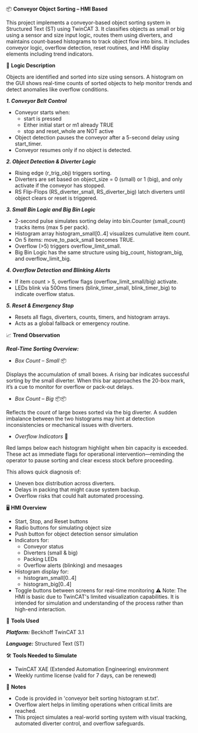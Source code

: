 📦 **Conveyor Object Sorting – HMI Based**

This project implements a conveyor-based object sorting system in Structured Text (ST) using TwinCAT 3. It classifies objects as small or big using a sensor and size input logic, routes them using diverters, and maintains count-based histograms to track object flow into bins. It includes conveyor logic, overflow detection, reset routines, and HMI display elements including trend indicators.

🧩 **Logic Description**

Objects are identified and sorted into size using sensors. A histogram on the GUI shows real-time counts of sorted objects to help monitor trends and detect anomalies like overflow conditions.

_**1. Conveyor Belt Control**_

  - Conveyor starts when:
    - start is pressed
    - Either initial start or m1 already TRUE
    - stop and reset_whole are NOT active
- Object detection pauses the conveyor after a 5-second delay using start_timer.
- Conveyor resumes only if no object is detected.

_**2. Object Detection & Diverter Logic**_

- Rising edge (r_trig_obj) triggers sorting.
- Diverters are set based on object_size = 0 (small) or 1 (big), and only activate if the conveyor has stopped.
- RS Flip-Flops (RS_diverter_small, RS_diverter_big) latch diverters until object clears or reset is triggered.

_**3. Small Bin Logic and Big Bin Logic**_

- 2-second pulse simulates sorting delay into bin.Counter (small_count) tracks items (max 5 per pack).
- Histogram array histogram_small[0..4] visualizes cumulative item count.
- On 5 items: move_to_pack_small becomes TRUE.
- Overflow (>5) triggers overflow_limit_small.
- Big Bin Logic has the same structure using big_count, histogram_big, and overflow_limit_big.

_**4. Overflow Detection and Blinking Alerts**_

- If item count > 5, overflow flags (overflow_limit_small/big) activate.
- LEDs blink via 500ms timers (blink_timer_small, blink_timer_big) to indicate overflow status.

_**5. Reset & Emergency Stop**_

- Resets all flags, diverters, counts, timers, and histogram arrays.
- Acts as a global fallback or emergency routine.

📈 **Trend Observation**

_**Real-Time Sorting Overview:**_

- _Box Count – Small_ 📦
  
Displays the accumulation of small boxes. A rising bar indicates successful sorting by the small diverter. When this bar approaches the 20-box mark, it’s a cue to monitor for overflow or pack-out delays.

- _Box Count – Big_ 📦📦
  
Reflects the count of large boxes sorted via the big diverter. A sudden imbalance between the two histograms may hint at detection inconsistencies or mechanical issues with diverters.

- _Overflow Indicators_ 🚨
  
Red lamps below each histogram highlight when bin capacity is exceeded. These act as immediate flags for operational intervention—reminding the operator to pause sorting and clear excess stock before proceeding.

This allows quick diagnosis of:
- Uneven box distribution across diverters.
- Delays in packing that might cause system backup.
- Overflow risks that could halt automated processing.

🖥️ **HMI Overview**

- Start, Stop, and Reset buttons
- Radio buttons for simulating object size
- Push button for object detection sensor simulation
- Indicators for:
  - Conveyor status
  - Diverters (small & big)
  - Packing LEDs
  - Overflow alerts (blinking) and mesaages
- Histogram display for:
  - histogram_small[0..4]
  - histogram_big[0..4]
- Toggle buttons between screens for real-time monitoring
⚠️ Note: The HMI is basic due to TwinCAT's limited visualization capabilities. It is intended for simulation and understanding of the process rather than high-end interaction.

🔧 **Tools Used**

_**Platform:**_ Beckhoff TwinCAT 3.1

_**Language:**_ Structured Text (ST)

🛠️ **Tools Needed to Simulate**

- TwinCAT XAE (Extended Automation Engineering) environment
- Weekly runtime license (valid for 7 days, can be renewed)
  
📌 **Notes**

- Code is provided in 'conveyor belt sorting histogram st.txt'.
- Overflow alert helps in limiting operations when critical limits are reached.
- This project simulates a real-world sorting system with visual tracking, automated diverter control, and overflow safeguards. 
